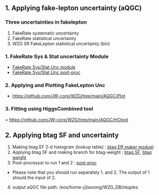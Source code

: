 
## 1. Applying fake-lepton uncertainty (aQGC)

### Three uncertainties in fakelepton 
 1. FakeRate systematic uncertainty
 2. FakeRate statistical uncertainty
 3. WZG SR FakeLepton statistical uncertainty (bin) 

### 1. FakeRate Sys & Stat uncertainty Module
- [FakeRate Sys/Stat Unc module](https://github.com/JW-corp/WZG/blob/main/NanoAOD/local_condor_run/modules/FakeLep_Apply_weight_Template_Module.py)
- [FakeRate Sys/Stat Unc post-proc](https://github.com/JW-corp/WZG/blob/main/NanoAOD/local_condor_run/post_proc/Apply_weight_Template_postproc.py)

### 2. Applying and Plotting FakeLepton Unc
- https://github.com/JW-corp/WZG/tree/main/AQGC/Plot

### 3. Fitting using HiggsCombined tool
= https://github.com/JW-corp/WZG/tree/main/AQGC/HCtool

## 2. Applying btag SF and uncertainty
  1. Making btag EF 2-d histogram (lookup table) : [btag Eff maker moduel](https://github.com/JW-corp/WZG/blob/main/NanoAOD/local_condor_run/modules/btagEffProducer.py)
  2. Applying btag SF and making branch for btag-weight : [btag SF](https://github.com/JW-corp/WZG/blob/main/NanoAOD/local_condor_run/modules/btagSFProducer.py), [btag weight](https://github.com/JW-corp/WZG/blob/main/NanoAOD/local_condor_run/modules/btagWeightProducer_1a.py)
  3. Post-processor to run 1 and 2 : [post-proc](https://github.com/JW-corp/WZG/blob/main/NanoAOD/local_condor_run/post_proc/WZG_postproc.py)
  - Please note that you should run separately 1. and 2. The output of 1 should the input of 2.
  4. output aQGC file path: /eos/home-j/jiwoong/WZG_DB/ntuples
